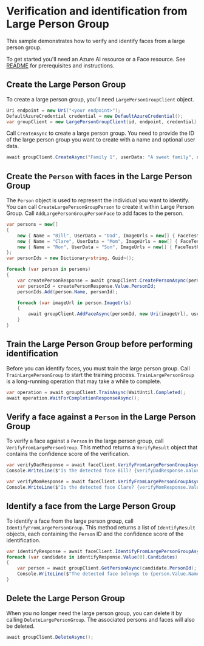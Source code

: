 # Verification and identification from Large Person Group

This sample demonstrates how to verify and identify faces from a large person group.

To get started you'll need an Azure AI resource or a Face resource. See [README][README] for prerequisites and instructions.

## Create the Large Person Group

To create a large person group, you'll need `LargePersonGroupClient` object.
    
```C# Snippet:CreateLargePersonGroupClient
Uri endpoint = new Uri("<your endpoint>");
DefaultAzureCredential credential = new DefaultAzureCredential();
var groupClient = new LargePersonGroupClient(id, endpoint, credential);
```

Call `CreateAsync` to create a large person group. You need to provide the ID of the large person group you want to create with a name and optional user data.

```C# Snippet:VerifyAndIdentifyFromLargePersonGroup_CreateLargePersonGroupAsync
await groupClient.CreateAsync("Family 1", userData: "A sweet family", recognitionModel: FaceRecognitionModel.Recognition04);
```

## Create the `Person` with faces in the Large Person Group

The `Person` object is used to represent the individual you want to identify. You can call `CreateLargePersonGroupPerson` to create it within Large Person Group. Call `AddLargePersonGroupPersonFace` to add faces to the person.

```C# Snippet:VerifyAndIdentifyFromLargePersonGroup_CreatePersonAndAddFacesAsync
var persons = new[]
{
    new { Name = "Bill", UserData = "Dad", ImageUrls = new[] { FaceTestConstant.UrlFamily1Dad1Image, FaceTestConstant.UrlFamily1Dad2Image } },
    new { Name = "Clare", UserData = "Mom", ImageUrls = new[] { FaceTestConstant.UrlFamily1Mom1Image, FaceTestConstant.UrlFamily1Mom2Image } },
    new { Name = "Ron", UserData = "Son", ImageUrls = new[] { FaceTestConstant.UrlFamily1Son1Image, FaceTestConstant.UrlFamily1Son2Image } }
};
var personIds = new Dictionary<string, Guid>();

foreach (var person in persons)
{
    var createPersonResponse = await groupClient.CreatePersonAsync(person.Name, userData: person.UserData);
    var personId = createPersonResponse.Value.PersonId;
    personIds.Add(person.Name, personId);

    foreach (var imageUrl in person.ImageUrls)
    {
        await groupClient.AddFaceAsync(personId, new Uri(imageUrl), userData: $"{person.UserData}-{imageUrl}", detectionModel: FaceDetectionModel.Detection03);
    }
}
```

## Train the Large Person Group before performing identification

Before you can identify faces, you must train the large person group. Call `TrainLargePersonGroup` to start the training process. `TrainLargePersonGroup` is a long-running operation that may take a while to complete.

```C# Snippet:VerifyAndIdentifyFromLargePersonGroup_TrainAsync
var operation = await groupClient.TrainAsync(WaitUntil.Completed);
await operation.WaitForCompletionResponseAsync();
```

## Verify a face against a `Person` in the Large Person Group

To verify a face against a `Person` in the large person group, call `VerifyFromLargePersonGroup`. This method returns a `VerifyResult` object that contains the confidence score of the verification.

```C# Snippet:VerifyAndIdentifyFromLargePersonGroup_VerifyAsync
var verifyDadResponse = await faceClient.VerifyFromLargePersonGroupAsync(faceId, groupId, personIds["Bill"]);
Console.WriteLine($"Is the detected face Bill? {verifyDadResponse.Value.IsIdentical} ({verifyDadResponse.Value.Confidence})");

var verifyMomResponse = await faceClient.VerifyFromLargePersonGroupAsync(faceId, groupId, personIds["Clare"]);
Console.WriteLine($"Is the detected face Clare? {verifyMomResponse.Value.IsIdentical} ({verifyMomResponse.Value.Confidence})");
```

## Identify a face from the Large Person Group

To identify a face from the large person group, call `IdentifyFromLargePersonGroup`. This method returns a list of `IdentifyResult` objects, each containing the `Person` ID and the confidence score of the identification.

```C# Snippet:VerifyAndIdentifyFromLargePersonGroup_IdentifyAsync
var identifyResponse = await faceClient.IdentifyFromLargePersonGroupAsync(new[] { faceId }, groupId);
foreach (var candidate in identifyResponse.Value[0].Candidates)
{
    var person = await groupClient.GetPersonAsync(candidate.PersonId);
    Console.WriteLine($"The detected face belongs to {person.Value.Name} ({candidate.Confidence})");
}
```

## Delete the Large Person Group

When you no longer need the large person group, you can delete it by calling `DeleteLargePersonGroup`. The associated persons and faces will also be deleted.

```C# Snippet:VerifyAndIdentifyFromLargePersonGroup_DeleteLargePersonGroupAsync
await groupClient.DeleteAsync();
```

[README]: https://github.com/Azure/azure-sdk-for-net/tree/main/sdk/face/Azure.AI.Vision.Face#getting-started